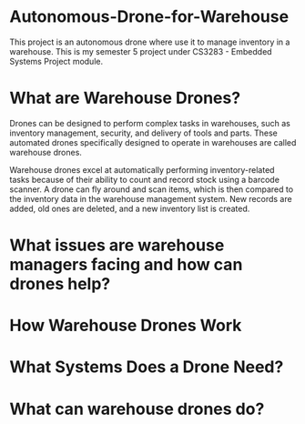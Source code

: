 # Autonomous-Drone-for-Warehouse
This project is an autonomous drone where use it to manage inventory in a warehouse. This is my semester 5 project under CS3283 - Embedded Systems Project module.

# What are Warehouse Drones?
Drones can be designed to perform complex tasks in warehouses, such as inventory management, security, and delivery of tools and parts. These automated drones specifically designed to operate in warehouses are called warehouse drones.

Warehouse drones excel at automatically performing inventory-related tasks because of their ability to count and record stock using a barcode scanner. A drone can fly around and scan items, which is then compared to the inventory data in the warehouse management system. New records are added, old ones are deleted, and a new inventory list is created.

# What issues are warehouse managers facing and how can drones help?

# How Warehouse Drones Work

# What Systems Does a Drone Need?

# What can warehouse drones do?



